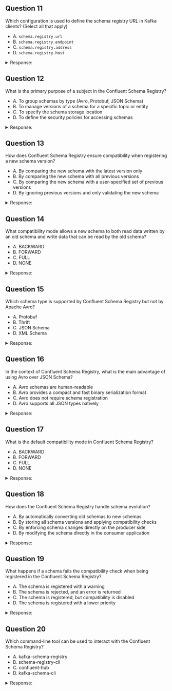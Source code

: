 ## Question 11

Which configuration is used to define the schema registry URL in Kafka clients? (Select all that apply)

- A. `schema.registry.url`
- B. `schema.registry.endpoint`
- C. `schema.registry.address`
- D. `schema.registry.host`

<details>
<summary>Response:</summary> 

**Explanation:**
The configuration `schema.registry.url` is used to specify the URL of the Confluent Schema Registry in Kafka clients. This URL is necessary for the clients to connect to the Schema Registry and retrieve the schemas.

- Options B, C, and D are incorrect as these are not the correct configuration properties for setting the schema registry URL in Kafka clients.

**Answer:** A

</details>

## Question 12

What is the primary purpose of a subject in the Confluent Schema Registry?

- A. To group schemas by type (Avro, Protobuf, JSON Schema)
- B. To manage versions of a schema for a specific topic or entity
- C. To specify the schema storage location
- D. To define the security policies for accessing schemas

<details>
<summary>Response:</summary> 

**Explanation:**
In the Confluent Schema Registry, a subject is used to manage versions of a schema for a specific topic or entity. It groups schemas together under a common name, and each schema can have multiple versions within that subject.

- Options A, C, and D are incorrect because subjects are specifically for managing schema versions rather than grouping by type, specifying storage locations, or defining security policies.

**Answer:** B

</details>

## Question 13

How does Confluent Schema Registry ensure compatibility when registering a new schema version?

- A. By comparing the new schema with the latest version only
- B. By comparing the new schema with all previous versions
- C. By comparing the new schema with a user-specified set of previous versions
- D. By ignoring previous versions and only validating the new schema

<details>
<summary>Response:</summary> 

**Explanation:**
Confluent Schema Registry ensures compatibility by comparing the new schema with the latest version only. The compatibility check depends on the compatibility mode set for the subject (e.g., BACKWARD, FORWARD, FULL).

- Options B, C, and D are incorrect because the registry typically compares the new schema against the latest version only, not all previous versions or a user-specified set.

**Answer:** A

</details>

## Question 14

What compatibility mode allows a new schema to both read data written by an old schema and write data that can be read by the old schema?

- A. BACKWARD
- B. FORWARD
- C. FULL
- D. NONE

<details>
<summary>Response:</summary> 

**Explanation:**
The FULL compatibility mode allows a new schema to both read data written by an old schema (backward compatibility) and write data that can be read by the old schema (forward compatibility).

- Options A and B are incorrect because BACKWARD only ensures backward compatibility and FORWARD only ensures forward compatibility. Option D (NONE) disables compatibility checks.

**Answer:** C

</details>

## Question 15

Which schema type is supported by Confluent Schema Registry but not by Apache Avro?

- A. Protobuf
- B. Thrift
- C. JSON Schema
- D. XML Schema

<details>
<summary>Response:</summary> 

**Explanation:**
Confluent Schema Registry supports Protobuf and JSON Schema in addition to Avro. Apache Avro natively supports only Avro schemas.

- Options B and D are incorrect as Thrift and XML Schema are not supported by the Schema Registry. Option A is supported by both, but JSON Schema is a type specifically supported by the Schema Registry and not by Apache Avro.

**Answer:** C,A

</details>

## Question 16

In the context of Confluent Schema Registry, what is the main advantage of using Avro over JSON Schema?

- A. Avro schemas are human-readable
- B. Avro provides a compact and fast binary serialization format
- C. Avro does not require schema registration
- D. Avro supports all JSON types natively

<details>
<summary>Response:</summary> 

**Explanation:**
The main advantage of using Avro over JSON Schema is that Avro provides a compact and fast binary serialization format, which is efficient for data storage and transfer.

- Options A and C are incorrect because while Avro schemas can be human-readable, the main advantage is their compactness and speed. Avro does require schema registration. Option D is incorrect as JSON Schema supports JSON types natively, not Avro.

**Answer:** B

</details>

## Question 17

What is the default compatibility mode in Confluent Schema Registry?

- A. BACKWARD
- B. FORWARD
- C. FULL
- D. NONE

<details>
<summary>Response:</summary> 

**Explanation:**
The default compatibility mode in Confluent Schema Registry is BACKWARD. This mode ensures that new schemas can read data produced with earlier versions of the schema.

- Options B, C, and D are incorrect because FORWARD and FULL are not the default modes, and NONE disables compatibility checks.

**Answer:** A

</details>

## Question 18

How does the Confluent Schema Registry handle schema evolution?

- A. By automatically converting old schemas to new schemas
- B. By storing all schema versions and applying compatibility checks
- C. By enforcing schema changes directly on the producer side
- D. By modifying the schema directly in the consumer application

<details>
<summary>Response:</summary> 

**Explanation:**
The Confluent Schema Registry handles schema evolution by storing all schema versions and applying compatibility checks to ensure that new schema versions are compatible with previous versions according to the configured compatibility mode.

- Options A, C, and D are incorrect because the registry does not automatically convert schemas or enforce changes directly on the producer or consumer sides.

**Answer:** B

</details>

## Question 19

What happens if a schema fails the compatibility check when being registered in the Confluent Schema Registry?

- A. The schema is registered with a warning
- B. The schema is rejected, and an error is returned
- C. The schema is registered, but compatibility is disabled
- D. The schema is registered with a lower priority

<details>
<summary>Response:</summary> 

**Explanation:**
If a schema fails the compatibility check when being registered in the Confluent Schema Registry, the schema is rejected, and an error is returned. The schema cannot be registered until it passes the compatibility check.

- Options A, C, and D are incorrect because the registry does not register schemas that fail compatibility checks under any conditions.

**Answer:** B

</details>

## Question 20

Which command-line tool can be used to interact with the Confluent Schema Registry?

- A. kafka-schema-registry
- B. schema-registry-cli
- C. confluent-hub
- D. kafka-schema-cli

<details>
<summary>Response:</summary> 

**Explanation:**
The command-line tool `schema-registry-cli` can be used to interact with the Confluent Schema Registry, allowing users to manage schemas, subjects, and compatibility settings.

- Options A, C, and D are incorrect because they refer to tools that do not interact with the Schema Registry in this manner.

**Answer:** B

</details>
